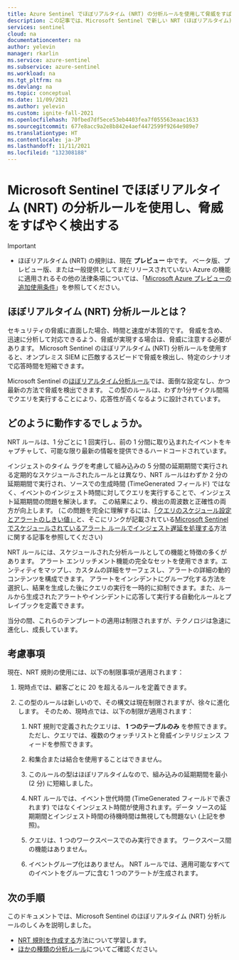 ```yaml
---
title: Azure Sentinel でほぼリアルタイム (NRT) の分析ルールを使用して脅威をすばやく検出する | Microsoft Docs
description: この記事では、Microsoft Sentinel で新しい NRT (ほぼリアルタイム) 分析ルールを利用し、脅威を速やかに検出する方法について説明します。
services: sentinel
cloud: na
documentationcenter: na
author: yelevin
manager: rkarlin
ms.service: azure-sentinel
ms.subservice: azure-sentinel
ms.workload: na
ms.tgt_pltfrm: na
ms.devlang: na
ms.topic: conceptual
ms.date: 11/09/2021
ms.author: yelevin
ms.custom: ignite-fall-2021
ms.openlocfilehash: 70fbed7df5ece53eb4403fea7f055563eaac1633
ms.sourcegitcommit: 677e8acc9a2e8b842e4aef4472599f9264e989e7
ms.translationtype: HT
ms.contentlocale: ja-JP
ms.lasthandoff: 11/11/2021
ms.locfileid: "132308188"
---
```

# <a name="detect-threats-quickly-with-near-real-time-nrt-analytics-rules-in-microsoft-sentinel"></a>Microsoft Sentinel でほぼリアルタイム (NRT) の分析ルールを使用し、脅威をすばやく検出する

> [!IMPORTANT]
>
> - ほぼリアルタイム (NRT) の規則は、現在 **プレビュー** 中です。 ベータ版、プレビュー版、または一般提供としてまだリリースされていない Azure の機能に適用されるその他の法律条項については、「[Microsoft Azure プレビューの追加使用条件](https://azure.microsoft.com/support/legal/preview-supplemental-terms/)」を参照してください。

## <a name="what-are-near-real-time-nrt-analytics-rules"></a>ほぼリアルタイム (NRT) 分析ルールとは？

セキュリティの脅威に直面した場合、時間と速度が本質的です。 脅威を含め、迅速に分析して対応できるよう、脅威が実現する場合は、脅威に注意する必要があります。 Microsoft Sentinel のほぼリアルタイム (NRT) 分析ルールを使用すると、オンプレミス SIEM に匹敵するスピードで脅威を検出し、特定のシナリオで応答時間を短縮できます。

Microsoft Sentinel の[ほぼリアルタイム分析ルール](detect-threats-built-in.md#nrt)では、面倒な設定なし、かつ最新の方法で脅威を検出できます。 この型のルールは、わずか1分サイクル間隔でクエリを実行することにより、応答性が高くなるように設計されています。

## <a name="how-do-they-work"></a>どのように動作するでしょうか。

NRT ルールは、1 分ごとに 1 回実行し、前の 1 分間に取り込まれたイベントをキャプチャして、可能な限り最新の情報を提供できるハードコードされています。

インジェストのタイム ラグを考慮して組み込みの 5 分間の延期期間で実行される定期的なスケジュールされたルールとは異なり、NRT ルールはわずか 2 分の延期期間で実行され、ソースでの生成時間 (TimeGenerated フィールド) ではなく、イベントのインジェスト時間に対してクエリを実行することで、インジェスト延期期間の問題を解決します。 この結果により、検出の周波数と正確性の両方が向上します。 (この問題を完全に理解するには、[「クエリのスケジュール設定とアラートのしきい値」](detect-threats-custom.md#query-scheduling-and-alert-threshold)と、そこにリンクが記載されている[Microsoft Sentinel でスケジュールされているアラート ルールでインジェスト遅延を処理する](https://techcommunity.microsoft.com/t5/azure-sentinel/handling-ingestion-delay-in-azure-sentinel-scheduled-alert-rules/ba-p/2052851)方法に関する記事を参照してください)

NRT ルールには、スケジュールされた分析ルールとしての機能と特徴の多くがあります。 アラート エンリッチメント機能の完全なセットを使用できます。エンティティをマップし、カスタムの詳細をサーフェスし、アラートの詳細の動的コンテンツを構成できます。 アラートをインシデントにグループ化する方法を選択し、結果を生成した後にクエリの実行を一時的に抑制できます。また、ルールから生成されたアラートやインシデントに応答して実行する自動化ルールとプレイブックを定義できます。

当分の間、これらのテンプレートの適用は制限されますが、テクノロジは急速に進化し、成長しています。

## <a name="considerations"></a>考慮事項
現在、NRT 規則の使用には、以下の制限事項が適用されます：

1. 現時点では、顧客ごとに 20 を超えるルールを定義できます。

1. この型のルールは新しいので、その構文は現在制限されますが、徐々に進化します。 そのため、現時点では、以下の制限が適用されます：

    1. NRT 規則で定義されたクエリは、 **1 つのテーブルのみ** を参照できます。 ただし、クエリでは、複数のウォッチリストと脅威インテリジェンス フィードを参照できます。

    1. 和集合または結合を使用することはできません。

    1. このルールの型はほぼリアルタイムなので、組み込みの延期期間を最小 (2 分) に短縮しました。

    1. NRT ルールでは、イベント世代時間 (TimeGenerated フィールドで表されます) ではなくインジェスト時間が使用されます。データ ソースの延期期間とインジェスト時間の待機時間は無視しても問題ない (上記を参照)。

    1. クエリは、1 つのワークスペースでのみ実行できます。 ワークスペース間の機能はありません。

    1. イベントグループ化はありません。 NRT ルールでは、適用可能なすべてのイベントをグループに含む 1 つのアラートが生成されます。

## <a name="next-steps"></a>次の手順

このドキュメントでは、Microsoft Sentinel のほぼリアルタイム (NRT) 分析ルールのしくみを説明しました。

- [NRT 規則を作成する](create-nrt-rules.md)方法について学習します。
- [ほかの種類の分析ルール](detect-threats-built-in.md)についてご確認ください。
